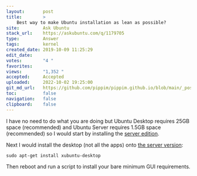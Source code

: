```yaml
---
layout:       post
title:        >
    Best way to make Ubuntu installation as lean as possible?
site:         Ask Ubuntu
stack_url:    https://askubuntu.com/q/1179705
type:         Answer
tags:         kernel
created_date: 2019-10-09 11:25:29
edit_date:    
votes:        "4 "
favorites:    
views:        "1,352 "
accepted:     Accepted
uploaded:     2022-10-02 19:25:00
git_md_url:   https://github.com/pippim/pippim.github.io/blob/main/_posts/2019/2019-10-09-Best-way-to-make-Ubuntu-installation-as-lean-as-possible_.md
toc:          false
navigation:   false
clipboard:    false
---
```


I have no need to do what you are doing but Ubuntu Desktop requires 25GB space (recommended) and Ubuntu Server requires 1.5GB space (recommended) so I would start by installing the [server edition][1].

Next I would install the desktop (not all the apps) onto [the server version][2]:

``` 
sudo apt-get install xubuntu-desktop
```

Then reboot and run a script to install your bare minimum GUI requirements.


  [1]: https://help.ubuntu.com/community/Installation/SystemRequirements
  [2]: https://itstillworks.com/install-desktop-ubuntu-server-6780086.html

